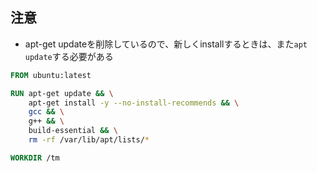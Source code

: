 ## 注意
- apt-get updateを削除しているので、新しくinstallするときは、また`apt update`する必要がある
```dockerfile
FROM ubuntu:latest

RUN apt-get update && \
    apt-get install -y --no-install-recommends && \
    gcc && \
    g++ && \
    build-essential && \
    rm -rf /var/lib/apt/lists/*

WORKDIR /tm
```
